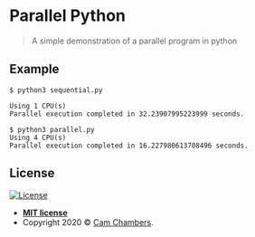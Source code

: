 # Parallel Python
> A simple demonstration of a parallel program in python

## Example
```
$ python3 sequential.py

Using 1 CPU(s)
Parallel execution completed in 32.23907995223999 seconds.

$ python3 parallel.py
Using 4 CPU(s)
Parallel execution completed in 16.227980613708496 seconds.

```

## License

[![License](http://img.shields.io/:license-mit-blue.svg?style=flat-square)](http://badges.mit-license.org)

- **[MIT license](http://opensource.org/licenses/mit-license.php)**
- Copyright 2020 © <a href="https://www.camchambers.com" target="_blank">Cam Chambers</a>.
